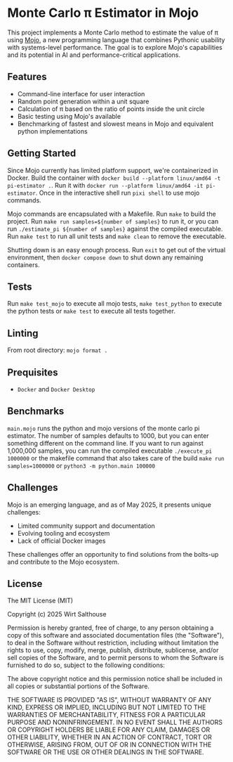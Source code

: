 # Monte Carlo π Estimator in Mojo

This project implements a Monte Carlo method to estimate the value of π using [Mojo](https://www.modular.com/mojo), a new programming language that combines Pythonic usability with systems-level performance. The goal is to explore Mojo's capabilities and its potential in AI and performance-critical applications.

## Features

- Command-line interface for user interaction
- Random point generation within a unit square
- Calculation of π based on the ratio of points inside the unit circle
- Basic testing using Mojo's available
- Benchmarking of fastest and slowest means in Mojo and equivalent python implementations

## Getting Started
Since Mojo currently has limited platform support, we're containerized in Docker.
Build the container with `docker build --platform linux/amd64 -t pi-estimator .`. Run it with `docker run --platform linux/amd64 -it pi-estimator`. Once in the interactive shell run `pixi shell` to use mojo commands.

Mojo commands are encapsulated with a Makefile. Run `make` to build the project. Run `make run samples=${number of samples}` to run it, or you can run `./estimate_pi ${number of samples}` against the compiled executable. Run `make test` to run all unit tests and `make clean` to remove the executable.

Shutting down is an easy enough process. Run `exit` to get out of the virtual environment, then `docker compose down` to shut down any remaining containers.

## Tests
Run `make test_mojo` to execute all mojo tests, `make test_python` to execute the python tests or `make test` to execute all tests together.

## Linting
From root directory: `mojo format .`

## Prequisites
  - `Docker` and `Docker Desktop`

## Benchmarks
`main.mojo` runs the python and mojo versions of the monte carlo pi estimator. The number of samples defaults to 1000, but you can enter something different on the command line.
If you want to run against 1,000,000 samples, you can run the compiled executable
`./execute_pi 1000000` 
or the makefile command that also takes care of the build
`make run samples=1000000`
or
`python3 -m python.main 100000`

## Challenges

Mojo is an emerging language, and as of May 2025, it presents unique challenges:
  - Limited community support and documentation
  - Evolving tooling and ecosystem
  - Lack of official Docker images

These challenges offer an opportunity to find solutions from the bolts-up and contribute to the Mojo ecosystem.

## License
 
The MIT License (MIT)

Copyright (c) 2025 Wirt Salthouse

Permission is hereby granted, free of charge, to any person obtaining a copy of this software and associated documentation files (the "Software"), to deal in the Software without restriction, including without limitation the rights to use, copy, modify, merge, publish, distribute, sublicense, and/or sell copies of the Software, and to permit persons to whom the Software is furnished to do so, subject to the following conditions:

The above copyright notice and this permission notice shall be included in all copies or substantial portions of the Software.

THE SOFTWARE IS PROVIDED "AS IS", WITHOUT WARRANTY OF ANY KIND, EXPRESS OR IMPLIED, INCLUDING BUT NOT LIMITED TO THE WARRANTIES OF MERCHANTABILITY, FITNESS FOR A PARTICULAR PURPOSE AND NONINFRINGEMENT. IN NO EVENT SHALL THE AUTHORS OR COPYRIGHT HOLDERS BE LIABLE FOR ANY CLAIM, DAMAGES OR OTHER LIABILITY, WHETHER IN AN ACTION OF CONTRACT, TORT OR OTHERWISE, ARISING FROM, OUT OF OR IN CONNECTION WITH THE SOFTWARE OR THE USE OR OTHER DEALINGS IN THE SOFTWARE.
